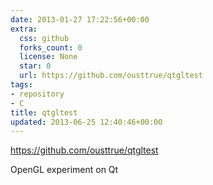 ```yaml
---
date: 2013-01-27 17:22:56+00:00
extra:
  css: github
  forks_count: 0
  license: None
  star: 0
  url: https://github.com/ousttrue/qtgltest
tags:
- repository
- C
title: qtgltest
updated: 2013-06-25 12:40:46+00:00
---
```


<https://github.com/ousttrue/qtgltest>

OpenGL experiment on Qt
